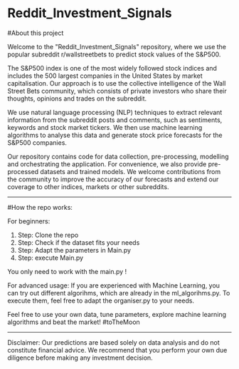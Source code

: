 # Reddit_Investment_Signals

#About this project

Welcome to the "Reddit_Investment_Signals" repository, where we use the popular subreddit r/wallstreetbets to predict stock values of the S&P500.

The S&P500 index is one of the most widely followed stock indices and includes the 500 largest companies in the United States by market capitalisation. Our approach is to use the collective intelligence of the Wall Street Bets community, which consists of private investors who share their thoughts, opinions and trades on the subreddit.

We use natural language processing (NLP) techniques to extract relevant information from the subreddit posts and comments, such as sentiments, keywords and stock market tickers. We then use machine learning algorithms to analyse this data and generate stock price forecasts for the S&P500 companies.

Our repository contains code for data collection, pre-processing, modelling and orchestrating the application. For convenience, we also provide pre-processed datasets and trained models. We welcome contributions from the community to improve the accuracy of our forecasts and extend our coverage to other indices, markets or other subreddits.

----------------------------------------------------------------------------------------


#How the repo works:

For beginners:
1. Step: Clone the repo
2. Step: Check if the dataset fits your needs
3. Step: Adapt the parameters in Main.py
4. Step: execute Main.py

You only need to work with the main.py !

For advanced usage:
If you are experienced with Machine Learning, you can try out different algorihms, which are already in the ml_algorihms.py. To execute them, feel free  to adapt the organiser.py to your needs. 

Feel free to use your own data, tune parameters, explore machine learning algorithms and beat the market! #toTheMoon


----------------------------------------------------------------------------------------

Disclaimer: Our predictions are based solely on data analysis and do not constitute financial advice. We recommend that you perform your own due diligence before making any investment decision.
